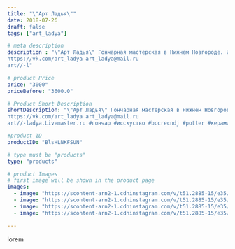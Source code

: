 ```yaml
---
title: "\"Арт Ладья\""
date: 2018-07-26
draft: false
tags: ["art_ladya"]

# meta description
description : "\"Арт Ладья\" Гончарная мастерская в Нижнем Новгороде. Изготовление керамики и мастер//-классы по обучению. 
https://vk.com/art_ladya art_ladya@mail.ru 
art//-l"

# product Price
price: "3000"
priceBefore: "3600.0"

# Product Short Description
shortDescription: "\"Арт Ладья\" Гончарная мастерская в Нижнем Новгороде. Изготовление керамики и мастер//-классы по обучению. 
https://vk.com/art_ladya art_ladya@mail.ru 
art//-ladya.Livemaster.ru #гончар #исскуство #bccrecndj #potter #керамикадляинтерьера #керамикаручнаяработа #гончарнаямастерская #керамиканазаказ #handmade #посудаизглины #керамика #гончарнаяпосуда #эксклюзивнаякерамика #dishes #decor #ceramicar #nntoday #claygoods # bottle #earthenware #ceramic #design #бутылка #magic #штоф #ceramicart # #restaurant #clay #авторскаякерамика"

#product ID
productID: "BlsHLNKFSUN"

# type must be "products"
type: "products"

# product Images
# first image will be shown in the product page
images:
  - image: "https://scontent-arn2-1.cdninstagram.com/v/t51.2885-15/e35/40030493_254251575118470_1200898303642828800_n.jpg?tp=1&_nc_ht=scontent-arn2-1.cdninstagram.com&_nc_cat=106&_nc_ohc=hMH3gLxdtukAX--dJQ6&oh=265be1159a97c288f501d5df73ebd15c&oe=606D15BE&ig_cache_key=MTgzMTg2ODUyMzkxMzQ1ODkzMQ%3D%3D.2"
  - image: "https://scontent-arn2-1.cdninstagram.com/v/t51.2885-15/e35/40260908_2193812220660583_3468950995130646528_n.jpg?se=8&tp=1&_nc_ht=scontent-arn2-1.cdninstagram.com&_nc_cat=107&_nc_ohc=pGrdW52bNQ4AX-Une4T&oh=53c584010685d6c84d06f00491778c6d&oe=606C3537&ig_cache_key=MTgzMTg2ODUzNTAzNjc2OTc2Mw%3D%3D.2"
  - image: "https://scontent-arn2-1.cdninstagram.com/v/t51.2885-15/e35/40211513_283228529172837_2245777333233385472_n.jpg?tp=1&_nc_ht=scontent-arn2-1.cdninstagram.com&_nc_cat=109&_nc_ohc=-DsJ_Kmxu9wAX-ND6Ka&oh=9b07b2312949e31660dd91bbe8346ac3&oe=606A496B&ig_cache_key=MTgzMTg2ODU0NTg5MTc4MzYyOA%3D%3D.2"
  - image: "https://scontent-arn2-1.cdninstagram.com/v/t51.2885-15/e35/40485997_2174730686075955_36556145988468736_n.jpg?se=7&tp=1&_nc_ht=scontent-arn2-1.cdninstagram.com&_nc_cat=103&_nc_ohc=wj-bZ1WKcNkAX-OoFjx&oh=3caa3757ea3b732151b9edf615399f60&oe=606CB542&ig_cache_key=MTgzMTg2ODU1NTI4Njk4ODk1Nw%3D%3D.2"

---
```

lorem
